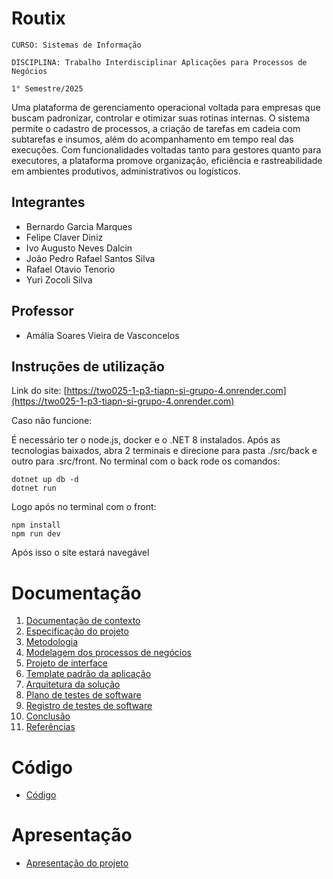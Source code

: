 # Routix
`CURSO: Sistemas de Informação`

`DISCIPLINA: Trabalho Interdisciplinar Aplicações para Processos de Negócios`

`1° Semestre/2025`

Uma plataforma de gerenciamento operacional voltada para empresas que buscam padronizar, controlar e otimizar suas rotinas internas. O sistema permite o cadastro de processos, a criação de tarefas em cadeia com subtarefas e insumos, além do acompanhamento em tempo real das execuções. Com funcionalidades voltadas tanto para gestores quanto para executores, a plataforma promove organização, eficiência e rastreabilidade em ambientes produtivos, administrativos ou logísticos.
## Integrantes

* Bernardo Garcia Marques
* Felipe Claver Diniz
* Ivo Augusto Neves Dalcin
* João Pedro Rafael Santos Silva 
* Rafael Otavio Tenorio
* Yuri Zocoli Silva

## Professor

* Amália Soares Vieira de Vasconcelos

## Instruções de utilização
Link do site: 
[https://two025-1-p3-tiapn-si-grupo-4.onrender.com](https://two025-1-p3-tiapn-si-grupo-4.onrender.com)   

Caso não funcione:

É necessário ter o node.js, docker e o .NET 8 instalados. Após as tecnologias baixados, abra 2 terminais e direcione para pasta ./src/back e outro para .src/front. No terminal com o back rode os comandos: 
```
dotnet up db -d
dotnet run
```
Logo após no terminal com o front:
```
npm install
npm run dev
```
Após isso o site estará navegável
     
# Documentação

<ol>
<li><a href="docs/01-Contexto.md"> Documentação de contexto</a></li>
<li><a href="docs/02-Especificacao.md"> Especificação do projeto</a></li>
<li><a href="docs/03-Metodologia.md"> Metodologia</a></li>
<li><a href="docs/04-Modelagem-processos-negocio.md"> Modelagem dos processos de negócios</a></li>
<li><a href="docs/05-Projeto-interface.md"> Projeto de interface</a></li>
<li><a href="docs/06-Template-padrao.md"> Template padrão da aplicação</a></li>
<li><a href="docs/07-Arquitetura-solucao.md"> Arquitetura da solução</a></li>
<li><a href="docs/08-Plano-testes-software.md"> Plano de testes de software</a></li>
<li><a href="docs/09-Registro-testes-software.md"> Registro de testes de software</a></li>
<li><a href="docs/10-Conclusao.md"> Conclusão</a></li>
<li><a href="docs/11-Referencias.md"> Referências</a></li>
</ol>

# Código

* <a href="src/README.md">Código</a>

# Apresentação

* <a href="presentation/README.md">Apresentação do projeto</a>
